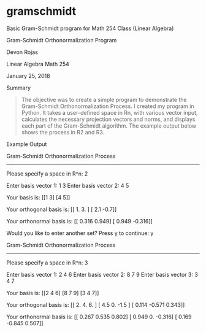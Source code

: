 # gramschmidt
Basic Gram-Schmidt program for Math 254 Class (Linear Algebra)

Gram-Schmidt
Orthonormalization Program
 

Devon Rojas

Linear Algebra
Math 254


January 25, 2018



Summary

> The objective was to create a simple program to demonstrate the Gram-Schmidt Orthonormalization Process. I created my program in Python. It takes a user-defined space in Rn, with various vector input, calculates the necessary projection vectors and norms, and displays each part of the Gram-Schmidt algorithm. The example output below shows the process in R2 and R3. 


Example Output

Gram-Schmidt Orthonormalization Process

---------------------------------------

Please specify a space in R^n: 2

Enter basis vector 1: 1 3
Enter basis vector 2: 4 5

Your basis is:
[[1 3]
[4 5]]

Your orthogonal basis is:
[[ 1.   3. ]
 [ 2.1 -0.7]]

Your orthonormal basis is:
[[ 0.316  0.949]
 [ 0.949 -0.316]]

Would you like to enter another set? Press y to continue: y

Gram-Schmidt Orthonormalization Process

---------------------------------------

Please specify a space in R^n: 3

Enter basis vector 1: 2 4 6
Enter basis vector 2: 8 7 9
Enter basis vector 3: 3 4 7

Your basis is:
[[2 4 6]
 [8 7 9]
 [3 4 7]]

Your orthogonal basis is:
[[ 2.     4.     6.   ]
 [ 4.5    0.    -1.5  ]
 [ 0.114 -0.571  0.343]]

Your orthonormal basis is:
[[ 0.267  0.535  0.802]
 [ 0.949  0.    -0.316]
 [ 0.169 -0.845  0.507]]
